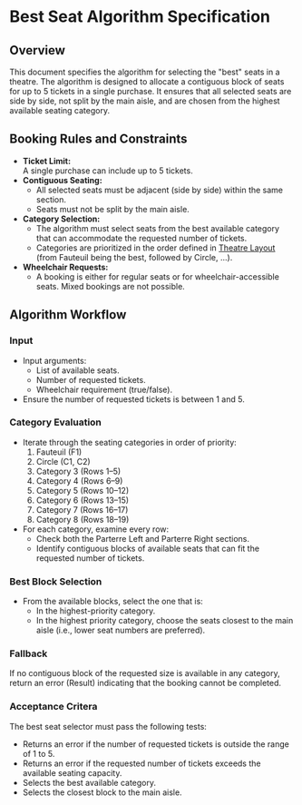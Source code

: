 # Best Seat Algorithm Specification

## Overview

This document specifies the algorithm for selecting the "best" seats in a theatre. The algorithm is designed to allocate a contiguous block of seats for up to 5 tickets in a single purchase. It ensures that all selected seats are side by side, not split by the main aisle, and are chosen from the highest available seating category.

## Booking Rules and Constraints

- **Ticket Limit:**  
  A single purchase can include up to 5 tickets.
- **Contiguous Seating:**  
  - All selected seats must be adjacent (side by side) within the same section.
  - Seats must not be split by the main aisle.
- **Category Selection:**  
  - The algorithm must select seats from the best available category that can accommodate the requested number of tickets.
  - Categories are prioritized in the order defined in [Theatre Layout](./01-SeatPlan.md) (from Fauteuil being the best, followed by Circle, ...).  
- **Wheelchair Requests:**  
  - A booking is either for regular seats or for wheelchair-accessible seats. Mixed bookings are not possible.

## Algorithm Workflow

### Input

- Input arguments:
  - List of available seats.
  - Number of requested tickets.
  - Wheelchair requirement (true/false).
- Ensure the number of requested tickets is between 1 and 5.

### Category Evaluation

- Iterate through the seating categories in order of priority:
  1. Fauteuil (F1)
  2. Circle (C1, C2)
  3. Category 3 (Rows 1–5)
  4. Category 4 (Rows 6–9)
  5. Category 5 (Rows 10–12)
  6. Category 6 (Rows 13–15)
  7. Category 7 (Rows 16–17)
  8. Category 8 (Rows 18–19)
- For each category, examine every row:
  - Check both the Parterre Left and Parterre Right sections.
  - Identify contiguous blocks of available seats that can fit the requested number of tickets.

### Best Block Selection

- From the available blocks, select the one that is:
  - In the highest-priority category.
  - In the highest priority category, choose the seats closest to the main aisle (i.e., lower seat numbers are preferred).

### Fallback

If no contiguous block of the requested size is available in any category, return an error (Result) indicating that the booking cannot be completed.

### Acceptance Critera

The best seat selector must pass the following tests:

* Returns an error if the number of requested tickets is outside the range of 1 to 5.
* Returns an error if the requested number of tickets exceeds the available seating capacity.
* Selects the best available category.
* Selects the closest block to the main aisle.

